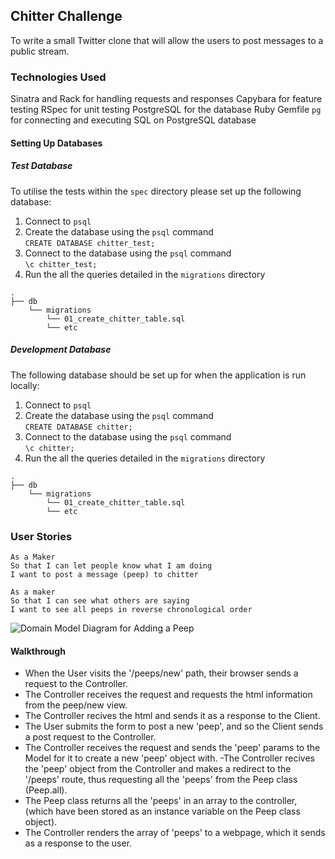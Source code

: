 ## Chitter Challenge

To write a small Twitter clone that will allow the users to post messages to a public stream.

### Technologies Used

Sinatra and Rack for handling requests and responses
Capybara for feature testing
RSpec for unit testing
PostgreSQL for the database
Ruby Gemfile ```pg``` for connecting and executing SQL on PostgreSQL database

#### Setting Up Databases

##### Test Database
To utilise the tests within the ```spec``` directory please set up the following database:
1. Connect to ```psql```
2. Create the database using the ```psql``` command <br>
```CREATE DATABASE chitter_test;```
3. Connect to the database using the ```psql``` command <br>
```\c chitter_test;```
4. Run the all the queries detailed in the ```migrations``` directory <br>
```
.
├── db
    └── migrations
        └── 01_create_chitter_table.sql
        └── etc
``` 

##### Development Database
The following database should be set up for when the application is run locally:
1. Connect to ```psql```
2. Create the database using the ```psql``` command <br>
```CREATE DATABASE chitter;```
3. Connect to the database using the ```psql``` command <br>
```\c chitter;```
4. Run the all the queries detailed in the ```migrations``` directory <br>
```
.
├── db
    └── migrations
        └── 01_create_chitter_table.sql
        └── etc
``` 


### User Stories

```
As a Maker
So that I can let people know what I am doing  
I want to post a message (peep) to chitter

As a maker
So that I can see what others are saying  
I want to see all peeps in reverse chronological order
```

<img src="./domain-model-diagrams/chitter-challenge-add-peep.png" alt="Domain Model Diagram for Adding a Peep">

#### Walkthrough

- When the User visits the '/peeps/new' path, their browser sends a request to the Controller.
- The Controller receives the request and requests the html information from the peep/new view.
- The Controller recives the html and sends it as a response to the Client.
- The User submits the form to post a new 'peep', and so the Client sends a post request to the Controller.
- The Controller receives the request and sends the 'peep' params to the Model for it to create a new 'peep' object with.
-The Controller recives the 'peep' object from the Controller and makes a redirect to the '/peeps' route, thus requesting all the 'peeps' from the Peep class (Peep.all).
- The Peep class returns all the 'peeps' in an array to the controller, (which have been stored as an instance variable on the Peep class object).
- The Controller renders the array of 'peeps' to a webpage, which it sends as a response to the user.

